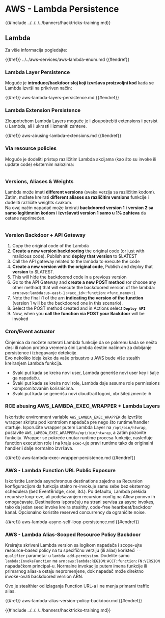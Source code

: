# AWS - Lambda Persistence

{{#include ../../../../banners/hacktricks-training.md}}

## Lambda

Za više informacija pogledajte:

{{#ref}}
../../aws-services/aws-lambda-enum.md
{{#endref}}

### Lambda Layer Persistence

Moguće je **introduce/backdoor sloj koji izvršava proizvoljni kod** kada se Lambda izvrši na prikriven način:

{{#ref}}
aws-lambda-layers-persistence.md
{{#endref}}

### Lambda Extension Persistence

Zloupotrebom Lambda Layers moguće je i zloupotrebiti extensions i persist u Lambda, ali i ukrasti i izmeniti zahteve.

{{#ref}}
aws-abusing-lambda-extensions.md
{{#endref}}

### Via resource policies

Moguće je dodeliti pristup različitim Lambda akcijama (kao što su invoke ili update code) eksternim nalozima:

<figure><img src="../../../../images/image (255).png" alt=""><figcaption></figcaption></figure>

### Versions, Aliases & Weights

Lambda može imati **different versions** (svaka verzija sa različitim kodom).\
Zatim, možete kreirati **different aliases sa različitim versions** funkcije i dodeliti različite weights svakom.\
Na ovaj način napadač može kreirati **backdoored version 1** i **version 2 sa samo legitimnim kodom** i **izvršavati version 1 samo u 1% zahteva** da ostane neprimećen.

<figure><img src="../../../../images/image (120).png" alt=""><figcaption></figcaption></figure>

### Version Backdoor + API Gateway

1. Copy the original code of the Lambda
2. **Create a new version backdooring** the original code (or just with malicious code). Publish and **deploy that version** to $LATEST
1. Call the API gateway related to the lambda to execute the code
3. **Create a new version with the original code**, Publish and deploy that **version** to $LATEST.
1. This will hide the backdoored code in a previous version
4. Go to the API Gateway and **create a new POST method** (or choose any other method) that will execute the backdoored version of the lambda: `arn:aws:lambda:us-east-1:<acc_id>:function:<func_name>:1`
1. Note the final :1 of the arn **indicating the version of the function** (version 1 will be the backdoored one in this scenario).
5. Select the POST method created and in Actions select **`Deploy API`**
6. Now, when you **call the function via POST your Backdoor** will be invoked

### Cron/Event actuator

Činjenica da možete naterati Lambda funkcije da se pokrenu kada se nešto desi ili nakon proteka vremena čini Lambda čestim načinom za dobijanje persistence i izbegavanje detekcije.\
Evo nekoliko ideja kako da vaše prisustvo u AWS bude više stealth kreiranjem Lambda funkcija.

- Svaki put kada se kreira novi user, Lambda generiše novi user key i šalje ga napadaču.
- Svaki put kada se kreira novi role, Lambda daje assume role permissions kompromitovanim korisnicima.
- Svaki put kada se generišu novi cloudtrail logovi, obrišite/izmenite ih

### RCE abusing AWS_LAMBDA_EXEC_WRAPPER + Lambda Layers

Iskoristite environment variable `AWS_LAMBDA_EXEC_WRAPPER` da izvršite wrapper skriptu pod kontrolom napadača pre nego što runtime/handler startuje. Isporučite wrapper putem Lambda Layer na `/opt/bin/htwrap`, postavite `AWS_LAMBDA_EXEC_WRAPPER=/opt/bin/htwrap`, a zatim pozovite funkciju. Wrapper se pokreće unutar runtime procesa funkcije, nasleđuje function execution role i na kraju `exec`-uje pravi runtime tako da originalni handler i dalje normalno izvršava.

{{#ref}}
aws-lambda-exec-wrapper-persistence.md
{{#endref}}

### AWS - Lambda Function URL Public Exposure

Iskoristite Lambda asynchronous destinations zajedno sa Recursion konfiguracijom da funkcija stalno re-invokuje samu sebe bez eksternog schedulera (bez EventBridge, cron, itd.). Po defaultu, Lambda prekida recursive loop-ove, ali podešavanjem recursion config na Allow ponovo ih omogućavate. Destinations isporučuju na strani servisa za async invokes, tako da jedan seed invoke kreira stealthy, code-free heartbeat/backdoor kanal. Opcionalno koristite reserved concurrency da ograničite noise.

{{#ref}}
aws-lambda-async-self-loop-persistence.md
{{#endref}}

### AWS - Lambda Alias-Scoped Resource Policy Backdoor

Kreirajte skriveni Lambda version sa logikom napadača i scope-ujte resource-based policy na tu specifičnu verziju (ili alias) koristeći `--qualifier` parametar u `lambda add-permission`. Dodelite samo `lambda:InvokeFunction` na `arn:aws:lambda:REGION:ACCT:function:FN:VERSION` napadačkom principal-u. Normalne invokacije putem imena funkcije ili primarnog alias-a ostaju nepromenjene, dok napadač može direktno invoke-ovati backdoored version ARN.

Ovo je stealthier od izlaganja Function URL-a i ne menja primarni traffic alias.

{{#ref}}
aws-lambda-alias-version-policy-backdoor.md
{{#endref}}


{{#include ../../../../banners/hacktricks-training.md}}
